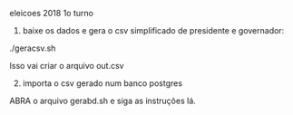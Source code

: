eleicoes 2018 1o turno

1. baixe os dados e gera o csv simplificado de presidente e governador:

./geracsv.sh

Isso vai criar o arquivo out.csv

2. importa o csv gerado num banco postgres

ABRA o arquivo gerabd.sh e siga as instruções lá.